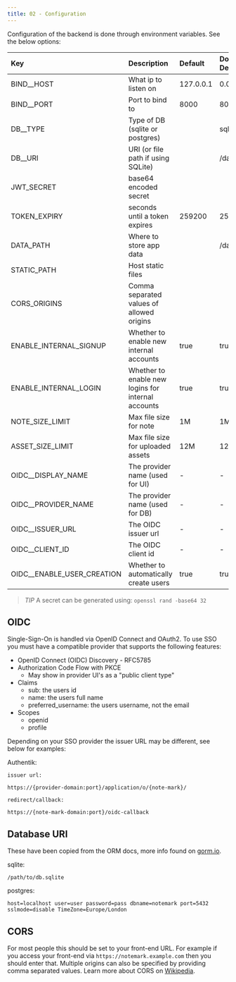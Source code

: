 ```yaml
---
title: 02 - Configuration
---
```

Configuration of the backend is done through environment variables. See the below options:

| Key              | Description                               | Default   | Docker Default
|:---------------- |:----------------------------------------- |:----------|:--------------- |
| BIND__HOST       | What ip to listen on                      | 127.0.0.1 | 0.0.0.0         |
| BIND__PORT       | Port to bind to                           | 8000      | 8000            |
| DB__TYPE         | Type of DB (sqlite or postgres)           |           | sqlite          |
| DB__URI          | URI (or file path if using SQLite)        |           | /data/db.sqlite |
| JWT_SECRET       | base64 encoded secret                     |           |                 |
| TOKEN_EXPIRY     | seconds until a token expires             | 259200    | 259200          |
| DATA_PATH        | Where to store app data                   |           | /data           |
| STATIC_PATH      | Host static files                         |           |                 |
| CORS_ORIGINS     | Comma separated values of allowed origins |           |                 |
| ENABLE_INTERNAL_SIGNUP | Whether to enable new internal accounts | true | true |
| ENABLE_INTERNAL_LOGIN | Whether to enable new logins for internal accounts | true | true |
| NOTE_SIZE_LIMIT  | Max file size for note                    |  1M       | 1M              |
| ASSET_SIZE_LIMIT | Max file size for uploaded assets         |  12M      | 12M             |
| OIDC__DISPLAY_NAME | The provider name (used for UI) | - | - |
| OIDC__PROVIDER_NAME | The provider name (used for DB) | - | - |
| OIDC__ISSUER_URL | The OIDC issuer url | - | - |
| OIDC__CLIENT_ID | The OIDC client id | - | - |
| OIDC__ENABLE_USER_CREATION | Whether to automatically create users | true | true |

> *TIP* A secret can be generated using: `openssl rand -base64 32`

## OIDC
Single-Sign-On is handled via OpenID Connect and OAuth2. To use SSO you must have a compatible provider that supports the following features:

- OpenID Connect (OIDC) Discovery - RFC5785
- Authorization Code Flow with PKCE
    - May show in provider UI's as a "public client type"
- Claims
    - sub: the users id
    - name: the users full name
    - preferred_username: the users username, not the email
- Scopes
    - openid
    - profile

Depending on your SSO provider the issuer URL may be different, see below for examples:

Authentik:

```
issuer url:

https://{provider-domain:port}/application/o/{note-mark}/

redirect/callback:

https://{note-mark-domain:port}/oidc-callback
```

## Database URI
These have been copied from the ORM docs, more info found on [gorm.io](https://gorm.io/docs/connecting_to_the_database.html).

sqlite:

```text
/path/to/db.sqlite
```

postgres:

```text
host=localhost user=user password=pass dbname=notemark port=5432 sslmode=disable TimeZone=Europe/London
```

## CORS
For most people this should be set to your front-end URL. For example if you access your front-end via `https://notemark.example.com` then you should enter that. Multiple origins can also be specified by providing comma separated values. Learn more about CORS on [Wikipedia](https://en.wikipedia.org/wiki/Cross-origin_resource_sharing).
